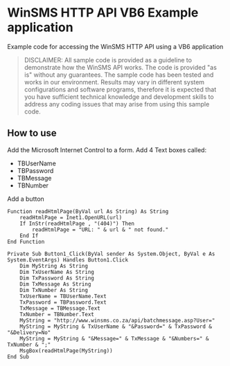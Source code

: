 # WinSMS HTTP API VB6 Example application
Example code for accessing the WinSMS HTTP API using a VB6 application

> DISCLAIMER: All sample code is provided as a guideline to demonstrate how the WinSMS API works. The code is provided "as is" without any guarantees. The sample code has been tested and works in our environment. Results may vary in different system configurations and software programs, therefore it is expected that you have sufficient technical knowledge and development skills to address any coding issues that may arise from using this sample code.

## How to use

Add the Microsoft Internet Control to a form.
Add 4 Text boxes called:

 - TBUserName
 - TBPassword
 - TBMessage
 - TBNumber
 
 Add a button

```vb.net
Function readHtmlPage(ByVal url As String) As String
	readHtmlPage = Inet1.OpenURL(url)
	If InStr(readHtmlPage , "(404)") Then
		readHtmlPage = "URL: " & url & " not found."
	End If
End Function
```

```vb.net
Private Sub Button1_Click(ByVal sender As System.Object, ByVal e As System.EventArgs) Handles Button1.Click
	Dim MyString As String
	Dim TxUserName As String
	Dim TxPassword As String
	Dim TxMessage As String
	Dim TxNumber As String
	TxUserName = TBUserName.Text
	TxPassword = TBPassword.Text
	TxMessage = TBMessage.Text
	TxNumber = TBNumber.Text
	MyString = "http://www.winsms.co.za/api/batchmessage.asp?User="
	MyString = MyString & TxUserName & "&Password=" & TxPassword & "&Delivery=No"
	MyString = MyString & "&Message=" & TxMessage & "&Numbers=" & TxNumber & ";"
	MsgBox(readHtmlPage(MyString))
End Sub
```

